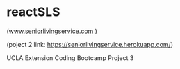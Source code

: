 # reactSLS
(www.seniorlivingservice.com )

(poject 2 link: https://seniorlivingservice.herokuapp.com/) 

UCLA Extension Coding Bootcamp Project 3


